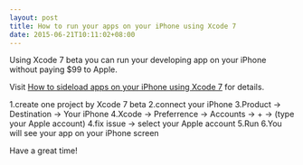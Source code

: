 ```yaml
---
layout: post
title: How to run your apps on your iPhone using Xcode 7
date: 2015-06-21T10:11:02+08:00
---
```


Using Xcode 7 beta you can run your developing app on your iPhone without paying $99 to Apple.

Visit [How to sideload apps on your iPhone using Xcode 7](http://bouk.co/blog/sideload-iphone/) for details.

1.create one project by Xcode 7 beta
2.connect your iPhone
3.Product -> Destination -> Your iPhone
4.Xcode -> Preferrence -> Accounts -> + -> (type your Apple account)
4.fix issue -> select your Apple account
5.Run
6.You will see your app on your iPhone screen

Have a great time!

